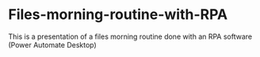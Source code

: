 # Files-morning-routine-with-RPA
This is a presentation of a files morning routine done with an RPA software (Power Automate Desktop)

